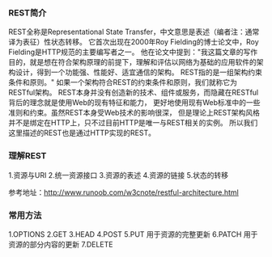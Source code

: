 ### REST简介
REST全称是Representational State Transfer，中文意思是表述（编者注：通常译为表征）性状态转移。
它首次出现在2000年Roy Fielding的博士论文中，Roy Fielding是HTTP规范的主要编写者之一。 
他在论文中提到："我这篇文章的写作目的，就是想在符合架构原理的前提下，理解和评估以网络为基础的应用软件的架构设计，得到一个功能强、性能好、适宜通信的架构。
REST指的是一组架构约束条件和原则。" 如果一个架构符合REST的约束条件和原则，我们就称它为RESTful架构。
REST本身并没有创造新的技术、组件或服务，而隐藏在RESTful背后的理念就是使用Web的现有特征和能力， 更好地使用现有Web标准中的一些准则和约束。虽然REST本身受Web技术的影响很深， 但是理论上REST架构风格并不是绑定在HTTP上，只不过目前HTTP是唯一与REST相关的实例。 所以我们这里描述的REST也是通过HTTP实现的REST。

### 理解REST
1.资源与URI
2.统一资源接口
3.资源的表述
4.资源的链接
5.状态的转移



参考地址：http://www.runoob.com/w3cnote/restful-architecture.html

### 常用方法
1.OPTIONS
2.GET
3.HEAD
4.POST
5.PUT 用于资源的完整更新
6.PATCH 用于资源的部分内容的更新
7.DELETE
